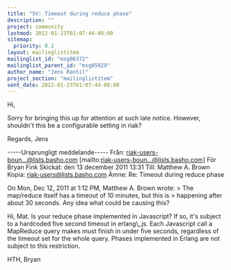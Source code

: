 ```yaml
---
title: "SV: Timeout during reduce phase"
description: ""
project: community
lastmod: 2012-01-23T01:07:44-08:00
sitemap:
  priority: 0.2
layout: mailinglistitem
mailinglist_id: "msg06372"
mailinglist_parent_id: "msg05929"
author_name: "Jens Rantil"
project_section: "mailinglistitem"
sent_date: 2012-01-23T01:07:44-08:00
---
```



Hi,

Sorry for bringing this up for attention at such late notice. However, 
shouldn't this be a configurable setting in riak?

Regards,
Jens

-----Ursprungligt meddelande-----
Från: riak-users-boun...@lists.basho.com 
[mailto:riak-users-boun...@lists.basho.com] För Bryan Fink
Skickat: den 13 december 2011 13:31
Till: Matthew A. Brown
Kopia: riak-users@lists.basho.com
Ämne: Re: Timeout during reduce phase

On Mon, Dec 12, 2011 at 1:12 PM, Matthew A. Brown  wrote:
&gt; The map/reduce itself has a timeout of 10 minutes, but this is 
&gt; happening after about 30 seconds. Any idea what could be causing this?

Hi, Mat. Is your reduce phase implemented in Javascript? If so, it's subject 
to a hardcoded five second timeout in erlang\\_js. Each Javascript call a 
MapReduce query makes must finish in under five seconds, regardless of the 
timeout set for the whole query. Phases implemented in Erlang are not subject 
to this restriction.

HTH,
Bryan

